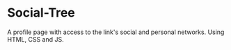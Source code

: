# Social-Tree
A profile page with access to the link's social and personal networks. Using HTML, CSS and JS.
